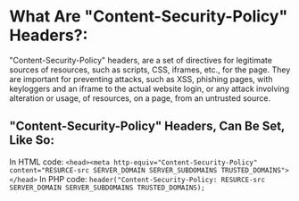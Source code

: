 # What Are "Content-Security-Policy" Headers?:
"Content-Security-Policy" headers, are a set of directives for legitimate sources of resources, such as scripts, CSS, iframes, etc., for the page.
They are important for preventing attacks, such as XSS, phishing pages, with keyloggers and an iframe to the actual website login, or any attack involving alteration or usage, of resources, on a page, from an untrusted source.

## "Content-Security-Policy" Headers, Can Be Set, Like So:
In HTML code:
`<head><meta http-equiv="Content-Security-Policy" content="RESURCE-src SERVER_DOMAIN SERVER_SUBDOMAINS TRUSTED_DOMAINS"></head>`
In PHP code:
`header("Content-Security-Policy: RESURCE-src SERVER_DOMAIN SERVER_SUBDOMAINS TRUSTED_DOMAINS);`
